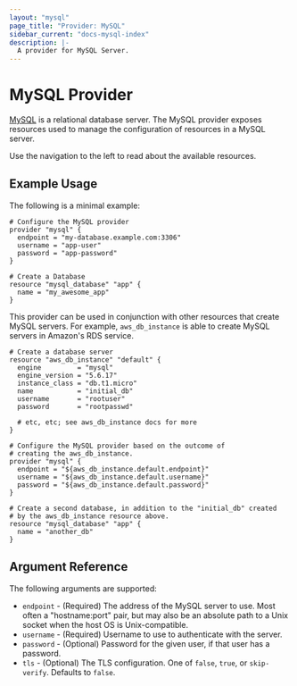 ```yaml
---
layout: "mysql"
page_title: "Provider: MySQL"
sidebar_current: "docs-mysql-index"
description: |-
  A provider for MySQL Server.
---
```


# MySQL Provider

[MySQL](http://www.mysql.com) is a relational database server. The MySQL
provider exposes resources used to manage the configuration of resources
in a MySQL server.

Use the navigation to the left to read about the available resources.

## Example Usage

The following is a minimal example:

```hcl
# Configure the MySQL provider
provider "mysql" {
  endpoint = "my-database.example.com:3306"
  username = "app-user"
  password = "app-password"
}

# Create a Database
resource "mysql_database" "app" {
  name = "my_awesome_app"
}
```

This provider can be used in conjunction with other resources that create
MySQL servers. For example, ``aws_db_instance`` is able to create MySQL
servers in Amazon's RDS service.

```hcl
# Create a database server
resource "aws_db_instance" "default" {
  engine         = "mysql"
  engine_version = "5.6.17"
  instance_class = "db.t1.micro"
  name           = "initial_db"
  username       = "rootuser"
  password       = "rootpasswd"

  # etc, etc; see aws_db_instance docs for more
}

# Configure the MySQL provider based on the outcome of
# creating the aws_db_instance.
provider "mysql" {
  endpoint = "${aws_db_instance.default.endpoint}"
  username = "${aws_db_instance.default.username}"
  password = "${aws_db_instance.default.password}"
}

# Create a second database, in addition to the "initial_db" created
# by the aws_db_instance resource above.
resource "mysql_database" "app" {
  name = "another_db"
}
```

## Argument Reference

The following arguments are supported:

* `endpoint` - (Required) The address of the MySQL server to use. Most often a "hostname:port" pair, but may also be an absolute path to a Unix socket when the host OS is Unix-compatible.
* `username` - (Required) Username to use to authenticate with the server.
* `password` - (Optional) Password for the given user, if that user has a password.
* `tls` - (Optional) The TLS configuration. One of `false`, `true`, or `skip-verify`. Defaults to `false`.
